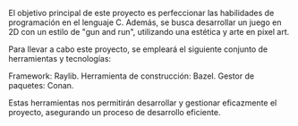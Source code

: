 El objetivo principal de este proyecto es perfeccionar las habilidades de programación en el lenguaje C. Además, se busca desarrollar un juego en 2D con un estilo de "gun and run", utilizando una estética y arte en pixel art.

Para llevar a cabo este proyecto, se empleará el siguiente conjunto de herramientas y tecnologías:

Framework: Raylib.
Herramienta de construcción: Bazel.
Gestor de paquetes: Conan.

Estas herramientas nos permitirán desarrollar y gestionar eficazmente el proyecto, asegurando un proceso de desarrollo eficiente.
